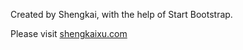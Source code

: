 Created by Shengkai, with the help of Start Bootstrap.

Please visit <a href="shengkaixu.com"> shengkaixu.com </a>
